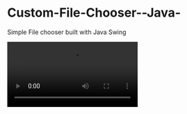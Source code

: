 # Custom-File-Chooser--Java-
Simple File chooser built with Java Swing 

![alt text](https://github.com/faycal-gh/Custom-File-Chooser--Java-/blob/master/Video.mp4)
